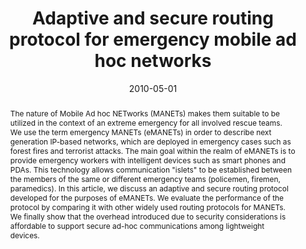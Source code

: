 ---
title: "Adaptive and secure routing protocol for emergency mobile ad hoc networks"
abstract: "The nature of Mobile Ad hoc NETworks (MANETs) makes them suitable to be utilized in the context of an extreme emergency for all involved rescue teams. We use the term emergency MANETs (eMANETs) in order to describe next generation IP-based networks, which are deployed in emergency cases such as forest fires and terrorist attacks. The main goal within the realm of eMANETs is to provide emergency workers with intelligent devices such as smart phones and PDAs. This technology allows communication \"islets\" to be established between the members of the same or different emergency teams (policemen, firemen, paramedics). In this article, we discuss an adaptive and secure routing protocol developed for the purposes of eMANETs. We evaluate the performance of the protocol by comparing it with other widely used routing protocols for MANETs. We finally show that the overhead introduced due to security considerations is affordable to support secure ad-hoc communications among lightweight devices."
collection: publications
permalink: /publication/panaousis2010adaptive
date: 2010-05-01
venue: 'International Journal of Wireless and Mobile Computing'
paperurl: '/files/pdf/papers/panaousis2009securing.pdf'
link: 'https://arxiv.org/abs/1005.1740'
citation: 'Emmanouil Panaousis, Tipu A Ramrekha, Grant Millar, Christos Politis (2010). 
    &quot;Adaptive and secure routing protocol for emergency mobile ad hoc networks.&quot;
    <i>International Journal of Wireless and Mobile Computing</i>.'
---